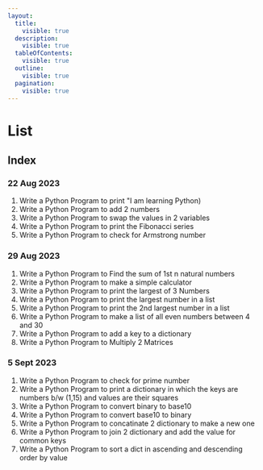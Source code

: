 ```yaml
---
layout:
  title:
    visible: true
  description:
    visible: true
  tableOfContents:
    visible: true
  outline:
    visible: true
  pagination:
    visible: true
---
```


# List

## Index

### 22 Aug 2023

1. Write a Python Program to print "I am learning Python)
2. Write a Python Program to add 2 numbers
3. Write a Python Program to swap the values in 2 variables
4. Write a Python Program to print the Fibonacci series
5. Write a Python Program to check for Armstrong number

### 29 Aug 2023

1. Write a Python Program to Find the sum of 1st n natural numbers
2. Write a Python Program to make a simple calculator
3. Write a Python Program to print the largest of 3 Numbers
4. Write a Python Program to print the largest number in a list
5. Write a Python Program to print the 2nd largest number in a list
6. Write a Python Program to make a list of all even numbers between 4 and 30
7. Write a Python Program to add a key to a dictionary
8. Write a Python Program to Multiply 2 Matrices

### 5 Sept 2023

1. Write a Python Program to check for prime number
2. Write a Python Program to print a dictionary in which the keys are numbers b/w (1,15) and values are their squares
3. Write a Python Program to convert binary to base10
4. Write a Python Program to convert base10 to binary
5. Write a Python Program to concatinate 2 dictionary to make a new one
6. Write a Python Program to join 2 dictionary and add the value for common keys
7. Write a Python Program to sort a dict in ascending and descending order by value
